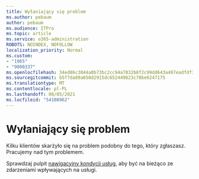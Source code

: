 ```yaml
---
title: Wyłaniający się problem
ms.author: pebaum
author: pebaum
ms.audience: ITPro
ms.topic: article
ms.service: o365-administration
ROBOTS: NOINDEX, NOFOLLOW
localization_priority: Normal
ms.custom:
- "1965"
- "9000337"
ms.openlocfilehash: 34ed86c3044a0b73bc2cc94a7032b8f2c99dd643a497eadfdf3b26172c1200df
ms.sourcegitcommit: b5f7da89a650d2915dc652449623c78be6247175
ms.translationtype: MT
ms.contentlocale: pl-PL
ms.lasthandoff: 08/05/2021
ms.locfileid: "54108962"
---
```

# <a name="emerging-issue"></a>Wyłaniający się problem

Kilku klientów skarżyło się na problem podobny do tego, który zgłaszasz. Pracujemy nad tym problemem.

Sprawdzaj pulpit [nawigacyjny kondycji usług,](https://admin.microsoft.com/adminportal/home#/servicehealth) aby być na bieżąco ze zdarzeniami wpływających na usługi.